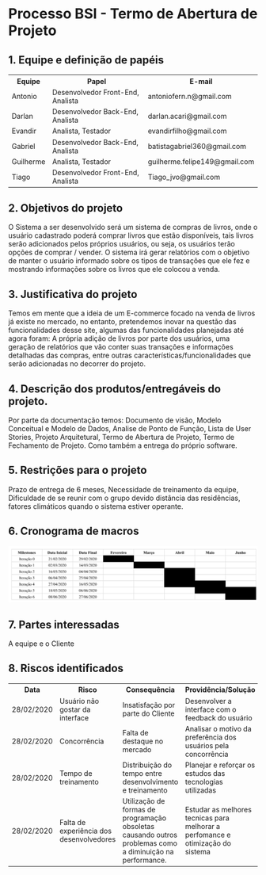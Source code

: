<h1>Processo BSI - Termo de Abertura de Projeto</h1>

<h2>1.	Equipe e definição de papéis</h2>
<table>
  <tr>
    <th>Equipe</th>
    <th>Papel</th>
    <th>E-mail</th>
  </tr>
  <tr>
    <td>Antonio</td>
    <td>Desenvolvedor Front-End, Analista</td>
    <td>antoniofern.n@gmail.com</td>
  </tr>
  <tr>
    <td>Darlan</td>
    <td>Desenvolvedor Back-End, Analista</td>
    <td>darlan.acari@gmail.com</td>
  </tr>
  <tr>
    <td>Evandir</td>
    <td>Analista, Testador</td>
    <td>evandirfilho@gmail.com</td>
  </tr>
  <tr>
    <td>Gabriel</td>
    <td>Desenvolvedor Back-End, Analista</td>
    <td>batistagabriel360@gmail.com</td>
  </tr>
  <tr>
    <td>Guilherme</td>
    <td>Analista, Testador</td>
    <td>guilherme.felipe149@gmail.com</td>
  </tr>
  <tr>
    <td>Tiago</td>
    <td>Desenvolvedor Front-End, Analista</td>
    <td>Tiago_jvo@gmail.com</td>
  </tr>
</table>
<h2>2.	Objetivos do projeto</h2>
<p>O Sistema a ser desenvolvido será um sistema de compras de livros, onde o usuário cadastrado poderá comprar livros que estão disponíveis, tais livros serão adicionados pelos próprios usuários, ou seja, os usuários terão opções de comprar / vender.
O sistema irá gerar relatórios com o objetivo de manter o usuário informado sobre os tipos de transações que ele fez e mostrando informações sobre os livros que ele colocou a venda.</p>
<h2>3.	Justificativa do projeto</h2>
<p>Temos em mente que a ideia de um E-commerce focado na venda de livros já existe no mercado, no entanto, pretendemos inovar na questão das funcionalidades desse site, algumas das funcionalidades planejadas até agora foram: A própria adição de livros por parte dos usuários, uma geração de relatórios que vão conter suas transações e informações detalhadas das compras, entre outras características/funcionalidades que serão adicionadas no decorrer do projeto.</p>
<h2>4.	Descrição dos produtos/entregáveis do projeto.</h2>
<p>Por parte da documentação temos: Documento de visão, Modelo Conceitual e Modelo de Dados, Analise de Ponto de Função, Lista de User Stories, Projeto Arquitetural, Termo de Abertura de Projeto, Termo de Fechamento de Projeto. Como também a entrega do próprio software.</p>
<h2>5.	Restrições para o projeto</h2>
<p>Prazo de entrega de 6 meses, Necessidade de treinamento da equipe, Dificuldade de se reunir com o grupo devido distância das residências, fatores climáticos quando o sistema estiver operante.</p>
<h2>6.	Cronograma de macros</h2>
<img src="Cronograma_de_Macros.png" />
<h2>7.	Partes interessadas</h2>
<p>A equipe e o Cliente</p>
<h2>8.	Riscos identificados</h2>
<table>
	<tbody>
		<tr>
			<th>Data</th>
			<th>Risco</th>
			<th>Consequ&ecirc;ncia</th>
			<th>Provid&ecirc;ncia/Solu&ccedil;&atilde;o</th>
		</tr>
		<tr>
			<td>28/02/2020</td>
			<td>Usu&aacute;rio n&atilde;o gostar da interface</td>
			<td>Insatisfa&ccedil;&atilde;o por parte do Cliente</td>
			<td>Desenvolver a interface com o feedback do usu&aacute;rio</td>
		</tr>
		<tr>
			<td>28/02/2020</td>
			<td>Concorr&ecirc;ncia</td>
			<td>Falta de destaque no mercado</td>
			<td>Analisar o motivo da prefer&ecirc;ncia dos usu&aacute;rios pela concorr&ecirc;ncia</td>
		</tr>
		<tr>
			<td>28/02/2020</td>
			<td>Tempo de treinamento</td>
			<td>Distribui&ccedil;&atilde;o do tempo entre desenvolvimento e treinamento</td>
			<td>Planejar e refor&ccedil;ar os estudos das tecnologias utilizadas</td>
		</tr>
		<tr>
			<td>28/02/2020</td>
			<td>Falta de experi&ecirc;ncia dos desenvolvedores</td>
			<td>Utiliza&ccedil;&atilde;o de formas de programa&ccedil;&atilde;o obsoletas causando outros problemas como a diminui&ccedil;&atilde;o na performance.</td>
			<td>Estudar as melhores tecnicas para melhorar a perfomance e otimiza&ccedil;&atilde;o do sistema</td>
		</tr>
	</tbody>
</table>
